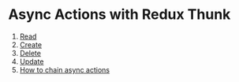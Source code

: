 # Async Actions with Redux Thunk

1. [Read](AsyncActions-Read.md)
2. [Create]()
3. [Delete]()
4. [Update]()
5. [How to chain async actions ]()